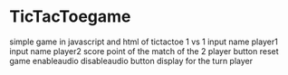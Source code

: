 # TicTacToegame
simple game in javascript and html of tictactoe
1 vs 1
input name player1
input name player2
score point of the match of the 2 player
button reset game 
enableaudio disableaudio button 
display for the turn player 
